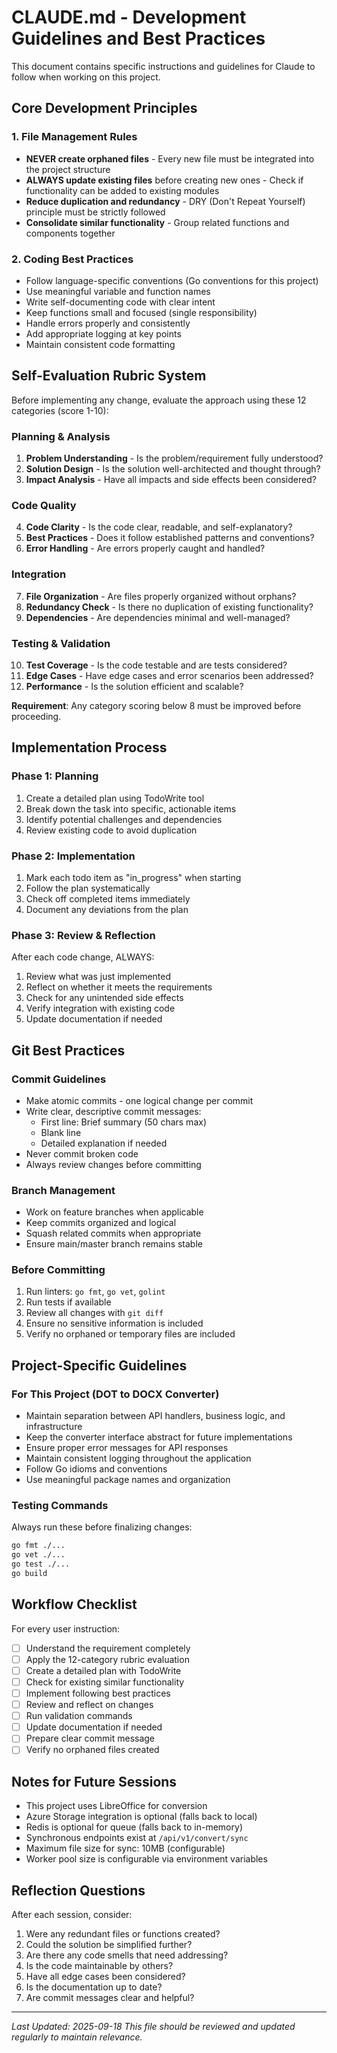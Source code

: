 # CLAUDE.md - Development Guidelines and Best Practices

This document contains specific instructions and guidelines for Claude to follow when working on this project.

## Core Development Principles

### 1. File Management Rules
- **NEVER create orphaned files** - Every new file must be integrated into the project structure
- **ALWAYS update existing files** before creating new ones - Check if functionality can be added to existing modules
- **Reduce duplication and redundancy** - DRY (Don't Repeat Yourself) principle must be strictly followed
- **Consolidate similar functionality** - Group related functions and components together

### 2. Coding Best Practices
- Follow language-specific conventions (Go conventions for this project)
- Use meaningful variable and function names
- Write self-documenting code with clear intent
- Keep functions small and focused (single responsibility)
- Handle errors properly and consistently
- Add appropriate logging at key points
- Maintain consistent code formatting

## Self-Evaluation Rubric System

Before implementing any change, evaluate the approach using these 12 categories (score 1-10):

### Planning & Analysis
1. **Problem Understanding** - Is the problem/requirement fully understood?
2. **Solution Design** - Is the solution well-architected and thought through?
3. **Impact Analysis** - Have all impacts and side effects been considered?

### Code Quality
4. **Code Clarity** - Is the code clear, readable, and self-explanatory?
5. **Best Practices** - Does it follow established patterns and conventions?
6. **Error Handling** - Are errors properly caught and handled?

### Integration
7. **File Organization** - Are files properly organized without orphans?
8. **Redundancy Check** - Is there no duplication of existing functionality?
9. **Dependencies** - Are dependencies minimal and well-managed?

### Testing & Validation
10. **Test Coverage** - Is the code testable and are tests considered?
11. **Edge Cases** - Have edge cases and error scenarios been addressed?
12. **Performance** - Is the solution efficient and scalable?

**Requirement**: Any category scoring below 8 must be improved before proceeding.

## Implementation Process

### Phase 1: Planning
1. Create a detailed plan using TodoWrite tool
2. Break down the task into specific, actionable items
3. Identify potential challenges and dependencies
4. Review existing code to avoid duplication

### Phase 2: Implementation
1. Mark each todo item as "in_progress" when starting
2. Follow the plan systematically
3. Check off completed items immediately
4. Document any deviations from the plan

### Phase 3: Review & Reflection
After each code change, ALWAYS:
1. Review what was just implemented
2. Reflect on whether it meets the requirements
3. Check for any unintended side effects
4. Verify integration with existing code
5. Update documentation if needed

## Git Best Practices

### Commit Guidelines
- Make atomic commits - one logical change per commit
- Write clear, descriptive commit messages:
  - First line: Brief summary (50 chars max)
  - Blank line
  - Detailed explanation if needed
- Never commit broken code
- Always review changes before committing

### Branch Management
- Work on feature branches when applicable
- Keep commits organized and logical
- Squash related commits when appropriate
- Ensure main/master branch remains stable

### Before Committing
1. Run linters: `go fmt`, `go vet`, `golint`
2. Run tests if available
3. Review all changes with `git diff`
4. Ensure no sensitive information is included
5. Verify no orphaned or temporary files are included

## Project-Specific Guidelines

### For This Project (DOT to DOCX Converter)
- Maintain separation between API handlers, business logic, and infrastructure
- Keep the converter interface abstract for future implementations
- Ensure proper error messages for API responses
- Maintain consistent logging throughout the application
- Follow Go idioms and conventions
- Use meaningful package names and organization

### Testing Commands
Always run these before finalizing changes:
```bash
go fmt ./...
go vet ./...
go test ./...
go build
```

## Workflow Checklist

For every user instruction:

- [ ] Understand the requirement completely
- [ ] Apply the 12-category rubric evaluation
- [ ] Create a detailed plan with TodoWrite
- [ ] Check for existing similar functionality
- [ ] Implement following best practices
- [ ] Review and reflect on changes
- [ ] Run validation commands
- [ ] Update documentation if needed
- [ ] Prepare clear commit message
- [ ] Verify no orphaned files created

## Notes for Future Sessions

- This project uses LibreOffice for conversion
- Azure Storage integration is optional (falls back to local)
- Redis is optional for queue (falls back to in-memory)
- Synchronous endpoints exist at `/api/v1/convert/sync`
- Maximum file size for sync: 10MB (configurable)
- Worker pool size is configurable via environment variables

## Reflection Questions

After each session, consider:
1. Were any redundant files or functions created?
2. Could the solution be simplified further?
3. Are there any code smells that need addressing?
4. Is the code maintainable by others?
5. Have all edge cases been considered?
6. Is the documentation up to date?
7. Are commit messages clear and helpful?

---

*Last Updated: 2025-09-18*
*This file should be reviewed and updated regularly to maintain relevance.*